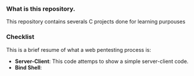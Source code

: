 ### What is this repository.

This repository contains severals C projects done for learning purpouses
<br>

### Checklist

This is a brief resume of what a web pentesting process is:

- **Server-Client**: This code attemps to show a simple server-client code.
- **Bind Shell**: 

